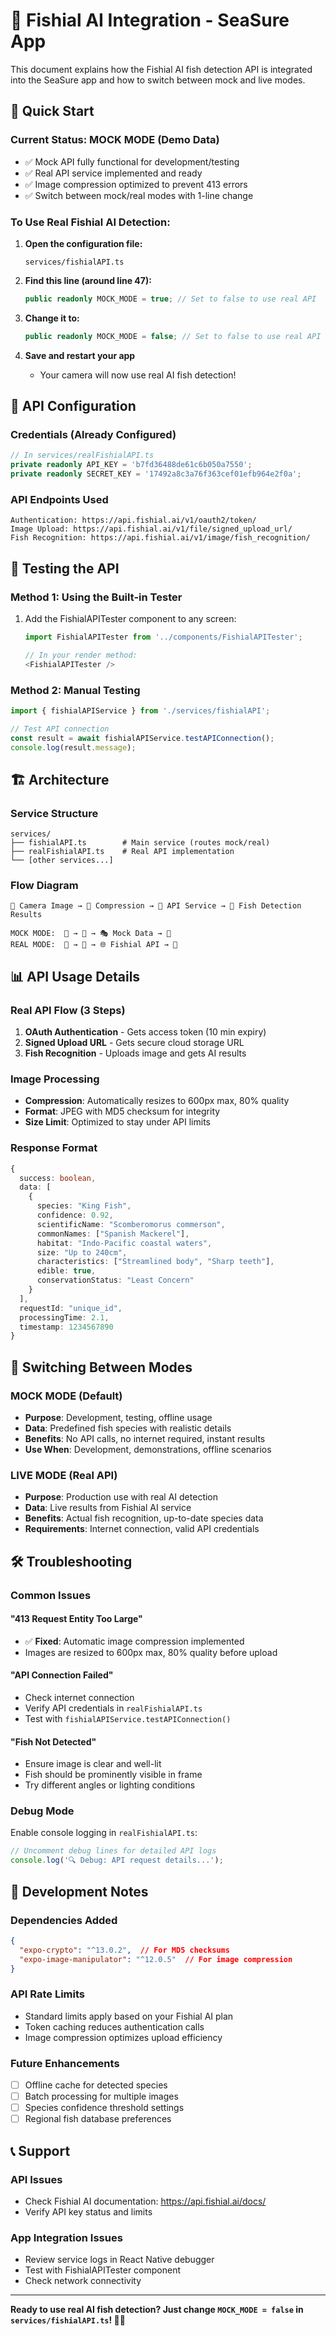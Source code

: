 # 🐠 Fishial AI Integration - SeaSure App

This document explains how the Fishial AI fish detection API is integrated into the SeaSure app and how to switch between mock and live modes.

## 🚀 Quick Start

### Current Status: MOCK MODE (Demo Data)
- ✅ Mock API fully functional for development/testing
- ✅ Real API service implemented and ready
- ✅ Image compression optimized to prevent 413 errors
- ✅ Switch between mock/real modes with 1-line change

### To Use Real Fishial AI Detection:

1. **Open the configuration file:**
   ```
   services/fishialAPI.ts
   ```

2. **Find this line (around line 47):**
   ```typescript
   public readonly MOCK_MODE = true; // Set to false to use real API
   ```

3. **Change it to:**
   ```typescript
   public readonly MOCK_MODE = false; // Set to false to use real API
   ```

4. **Save and restart your app**
   - Your camera will now use real AI fish detection!

## 🔧 API Configuration

### Credentials (Already Configured)
```typescript
// In services/realFishialAPI.ts
private readonly API_KEY = 'b7fd36488de61c6b050a7550';
private readonly SECRET_KEY = '17492a8c3a76f363cef01efb964e2f0a';
```

### API Endpoints Used
```
Authentication: https://api.fishial.ai/v1/oauth2/token/
Image Upload: https://api.fishial.ai/v1/file/signed_upload_url/
Fish Recognition: https://api.fishial.ai/v1/image/fish_recognition/
```

## 📱 Testing the API

### Method 1: Using the Built-in Tester
1. Add the FishialAPITester component to any screen:
   ```typescript
   import FishialAPITester from '../components/FishialAPITester';
   
   // In your render method:
   <FishialAPITester />
   ```

### Method 2: Manual Testing
```typescript
import { fishialAPIService } from './services/fishialAPI';

// Test API connection
const result = await fishialAPIService.testAPIConnection();
console.log(result.message);
```

## 🏗️ Architecture

### Service Structure
```
services/
├── fishialAPI.ts        # Main service (routes mock/real)
├── realFishialAPI.ts    # Real API implementation
└── [other services...]
```

### Flow Diagram
```
📱 Camera Image → 🔄 Compression → 📡 API Service → 🐠 Fish Detection Results

MOCK MODE:  📱 → 🔄 → 🎭 Mock Data → 🐠
REAL MODE:  📱 → 🔄 → 🌐 Fishial API → 🐠
```

## 📊 API Usage Details

### Real API Flow (3 Steps)
1. **OAuth Authentication** - Gets access token (10 min expiry)
2. **Signed Upload URL** - Gets secure cloud storage URL
3. **Fish Recognition** - Uploads image and gets AI results

### Image Processing
- **Compression**: Automatically resizes to 600px max, 80% quality
- **Format**: JPEG with MD5 checksum for integrity
- **Size Limit**: Optimized to stay under API limits

### Response Format
```typescript
{
  success: boolean,
  data: [
    {
      species: "King Fish",
      confidence: 0.92,
      scientificName: "Scomberomorus commerson",
      commonNames: ["Spanish Mackerel"],
      habitat: "Indo-Pacific coastal waters",
      size: "Up to 240cm",
      characteristics: ["Streamlined body", "Sharp teeth"],
      edible: true,
      conservationStatus: "Least Concern"
    }
  ],
  requestId: "unique_id",
  processingTime: 2.1,
  timestamp: 1234567890
}
```

## 🔄 Switching Between Modes

### MOCK MODE (Default)
- **Purpose**: Development, testing, offline usage
- **Data**: Predefined fish species with realistic details
- **Benefits**: No API calls, no internet required, instant results
- **Use When**: Development, demonstrations, offline scenarios

### LIVE MODE (Real API)
- **Purpose**: Production use with real AI detection
- **Data**: Live results from Fishial AI service
- **Benefits**: Actual fish recognition, up-to-date species data
- **Requirements**: Internet connection, valid API credentials

## 🛠️ Troubleshooting

### Common Issues

#### "413 Request Entity Too Large"
- ✅ **Fixed**: Automatic image compression implemented
- Images are resized to 600px max, 80% quality before upload

#### "API Connection Failed"
- Check internet connection
- Verify API credentials in `realFishialAPI.ts`
- Test with `fishialAPIService.testAPIConnection()`

#### "Fish Not Detected"
- Ensure image is clear and well-lit
- Fish should be prominently visible in frame
- Try different angles or lighting conditions

### Debug Mode
Enable console logging in `realFishialAPI.ts`:
```typescript
// Uncomment debug lines for detailed API logs
console.log('🔍 Debug: API request details...');
```

## 📝 Development Notes

### Dependencies Added
```json
{
  "expo-crypto": "^13.0.2",  // For MD5 checksums
  "expo-image-manipulator": "^12.0.5"  // For image compression
}
```

### API Rate Limits
- Standard limits apply based on your Fishial AI plan
- Token caching reduces authentication calls
- Image compression optimizes upload efficiency

### Future Enhancements
- [ ] Offline cache for detected species
- [ ] Batch processing for multiple images
- [ ] Species confidence threshold settings
- [ ] Regional fish database preferences

## 📞 Support

### API Issues
- Check Fishial AI documentation: https://api.fishial.ai/docs/
- Verify API key status and limits

### App Integration Issues
- Review service logs in React Native debugger
- Test with FishialAPITester component
- Check network connectivity

---

**Ready to use real AI fish detection? Just change `MOCK_MODE = false` in `services/fishialAPI.ts`! 🐠✨**